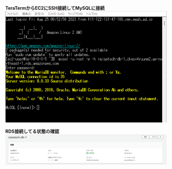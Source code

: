 **TeraTermからEC2にSSH接続してMySQLに接続**
![ec2-rds](./images/ec2-rds2023-08-25.png)

**RDS接続してる状態の確認**
![RDS](./images/rdsinfo2023-08-25.png) 